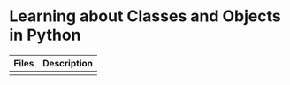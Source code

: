# Learning about Classes and Objects in Python

| Files | Description |
| ----- | ----------- |
|  |  |
